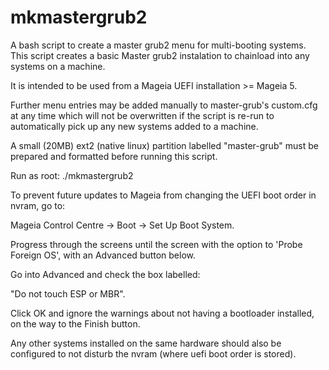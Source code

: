 # mkmastergrub2
A bash script to create a master grub2 menu for multi-booting systems.
This script creates a basic Master grub2 instalation to chainload
into any systems on a machine.

It is intended to be used from a Mageia UEFI installation >= Mageia 5.

Further menu entries may be added manually to master-grub's
custom.cfg at any time which will not be overwritten if the script is
re-run to automatically pick up any new systems added to a machine.

A small (20MB) ext2 (native linux) partition labelled "master-grub"
must be prepared and formatted before running this script.

Run as root:
 ./mkmastergrub2
 
To prevent future updates to Mageia from changing the UEFI boot order
in nvram, go to:

Mageia Control Centre -> Boot -> Set Up Boot System.

Progress through the screens until the screen with the option 
to 'Probe Foreign OS', with an Advanced button below.

Go into Advanced and check the box labelled:

"Do not touch ESP or MBR".

Click OK and ignore the warnings about not having a bootloader
installed, on the way to the Finish button.

Any other systems installed on the same hardware should also be 
configured to not disturb the nvram (where uefi boot order is stored).

